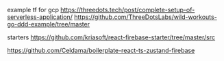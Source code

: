 
example tf for gcp
https://threedots.tech/post/complete-setup-of-serverless-application/
https://github.com/ThreeDotsLabs/wild-workouts-go-ddd-example/tree/master


starters
https://github.com/kriasoft/react-firebase-starter/tree/master/src

https://github.com/Celdama/boilerplate-react-ts-zustand-firebase